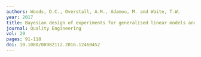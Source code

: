```yaml
---
authors: Woods, D.C., Overstall, A.M., Adamou, M. and Waite, T.W.
year: 2017
title: Bayesian design of experiments for generalised linear models and dimensional analysis with industrial and scientific application (with discussion)
journal: Quality Engineering
vol: 29
pages: 91-118
doi: 10.1080/08982112.2016.12460452
---
```

